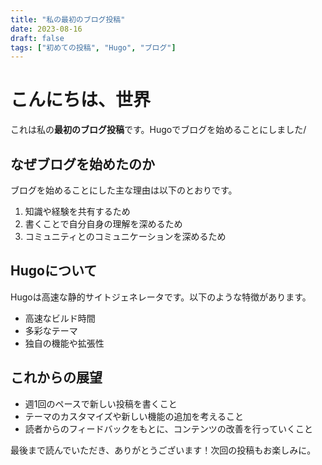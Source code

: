 ```yaml
---
title: "私の最初のブログ投稿"
date: 2023-08-16
draft: false
tags: ["初めての投稿", "Hugo", "ブログ"]
---
```


# こんにちは、世界

これは私の**最初のブログ投稿**です。Hugoでブログを始めることにしました/

## なぜブログを始めたのか

ブログを始めることにした主な理由は以下のとおりです。

1. 知識や経験を共有するため
2. 書くことで自分自身の理解を深めるため
3. コミュニティとのコミュニケーションを深めるため

## Hugoについて

Hugoは高速な静的サイトジェネレータです。以下のような特徴があります。

- 高速なビルド時間
- 多彩なテーマ
- 独自の機能や拡張性

## これからの展望

- 週1回のペースで新しい投稿を書くこと
- テーマのカスタマイズや新しい機能の追加を考えること
- 読者からのフィードバックをもとに、コンテンツの改善を行っていくこと

最後まで読んでいただき、ありがとうございます！次回の投稿もお楽しみに。
